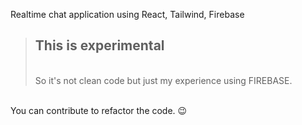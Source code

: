 Realtime chat application using React, Tailwind, Firebase

> <h2>This is experimental</h2> <br>
> So it's not clean code but just my experience using FIREBASE.

<br>
You can contribute to refactor the code. 😉
